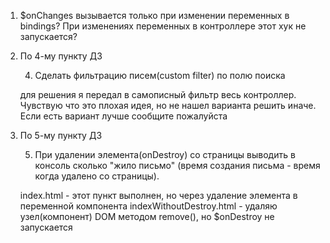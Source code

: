 1) $onChanges вызывается только при изменении переменных в bindings? При изменениях переменных в контроллере этот хук не запускается?

2) По 4-му пункту ДЗ

	4. Сделать фильтрацию писем(custom filter) по полю поиска

	для решения я передал в самописный фильтр весь контроллер. Чувствую что это плохая идея, но не нашел варианта решить иначе. Если есть вариант лучше сообщите пожалуйста

3) По 5-му пункту ДЗ

	5. При удалении элемента(onDestroy) со страницы выводить в консоль сколько "жило письмо" (время создания письма - время когда удалено со страницы).

	index.html - этот пункт выполнен, но через удаление элемента в переменной компонента
	indexWithoutDestroy.html - удаляю узел(компонент) DOM методом remove(), но $onDestroy не запускается  
